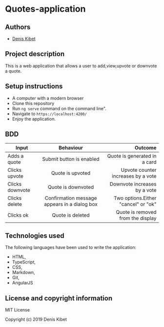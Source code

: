 # Quotes-application

## Authors
- [Denis Kibet](https://github.com/Kibet1816)

## Project description
This is a web application that allows a user to add,view,upvote or downvote a quote.
 
## Setup instructions
- A computer with a modern browser
- Clone this repository
- Run `ng serve` command on the command line".
- Navigate to `https://localhost:4200/`
- Enjoy the application.

## BDD
| Input        | Behaviour           | Outcome  |
| ------------- |:-------------:| -----:|
| Adds a quote | Submit button is enabled | Quote is generated in a card |
| Clicks upvote | Quote is upvoted | Upvote counter increases by a vote |
| Clicks downvote | Quote is downvoted | Downvote increases by a vote |
| Clicks delete | Confirmation message appears in a dialog box | Two options.Either "cancel" or "ok" |
| Clicks ok | Quote is deleted | Quote is removed from the display |



## Technologies used
The following languages have been used to write the application:
- HTML,
- TypeScript,
- CSS,
- Markdown,
- Git,
- AngularJS

## License and copyright information

MIT License

Copyright (c) 2019 Denis Kibet


